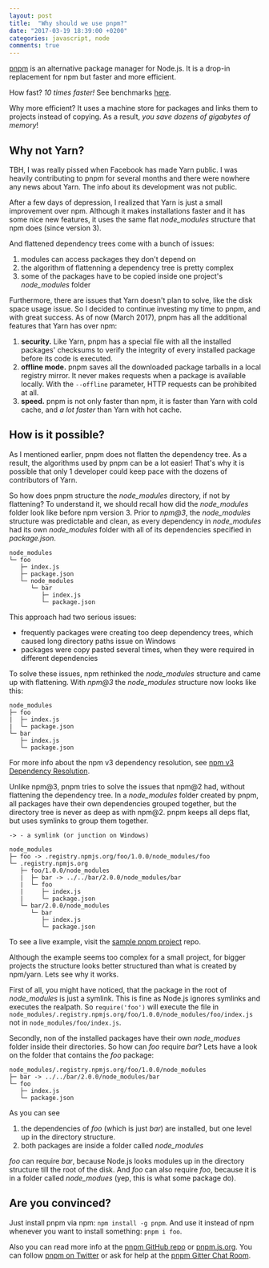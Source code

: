 ```yaml
---
layout: post
title:  "Why should we use pnpm?"
date: "2017-03-19 18:39:00 +0200"
categories: javascript, node
comments: true
---
```


[pnpm](https://github.com/pnpm/pnpm) is an alternative package manager for Node.js.
It is a drop-in replacement for npm but faster and more efficient.

How fast? _10 times faster!_ See benchmarks [here](https://github.com/pnpm/node-package-manager-benchmark).

Why more efficient? It uses a machine store for packages and links them to projects
instead of copying. As a result, _you save dozens of gigabytes of memory_!

## Why not Yarn?

TBH, I was really pissed when Facebook has made Yarn public. I was heavily contributing
to pnpm for several months and there were nowhere any news about Yarn. The info about its
development was not public.

After a few days of depression, I realized that Yarn is just a small improvement
over npm. Although it makes installations faster and it has some nice new features,
it uses the same flat _node_modules_ structure that npm does (since version 3).

And flattened dependency trees come with a bunch of issues:

1. modules can access packages they don't depend on
2. the algorithm of flattenning a dependency tree is pretty complex
3. some of the packages have to be copied inside one project's _node_modules_ folder

Furthermore, there are issues that Yarn doesn't plan to solve, like the disk space usage issue.
So I decided to continue investing my time to pnpm, and with great success. As of now (March 2017),
pnpm has all the additional features that Yarn has over npm:

1. **security.** Like Yarn, pnpm has a special file with all the installed packages' checksums
to verify the integrity of every installed package before its code is executed.
2. **offline mode.** pnpm saves all the downloaded package tarballs in a local registry mirror.
It never makes requests when a package is available locally. With the `--offline` parameter,
HTTP requests can be prohibited at all.
3. **speed.** pnpm is not only faster than npm, it is faster than Yarn with cold cache, and _a
lot faster_ than Yarn with hot cache.

## How is it possible?

As I mentioned earlier, pnpm does not flatten the dependency tree. As a result, the algorithms
used by pnpm can be a lot easier! That's why it is possible that only 1 developer could
keep pace with the dozens of contributors of Yarn.

So how does pnpm structure the _node_modules_ directory, if not by flattening? To understand it,
we should recall how did the _node_modules_ folder look like before npm version 3. Prior to _npm@3_,
the _node_modules_ structure was predictable and clean, as every dependency in _node_modules_ had
its own _node_modules_ folder with all of its dependencies specified in _package.json_.

```
node_modules
└─ foo
   ├─ index.js
   ├─ package.json
   └─ node_modules
      └─ bar
         ├─ index.js
         └─ package.json
```

This approach had two serious issues:

* frequently packages were creating too deep dependency trees, which caused long directory paths issue on Windows
* packages were copy pasted several times, when they were required in different dependencies

To solve these issues, npm rethinked the _node_modules_ structure and came up with flattening.
With _npm@3_ the _node_modules_ structure now looks like this:

```
node_modules
├─ foo
|  ├─ index.js
|  └─ package.json
└─ bar
   ├─ index.js
   └─ package.json
```

For more info about the npm v3 dependency resolution, see [npm v3 Dependency Resolution](https://docs.npmjs.com/how-npm-works/npm3).

Unlike npm@3, pnpm tries to solve the issues that npm@2 had, without flattening the dependency tree.
In a _node_modules_ folder created by pnpm, all packages have their own dependencies grouped together,
but the directory tree is never as deep as with npm@2. pnpm keeps all deps flat, but uses symlinks
to group them together.

```
-> - a symlink (or junction on Windows)

node_modules
├─ foo -> .registry.npmjs.org/foo/1.0.0/node_modules/foo
└─ .registry.npmjs.org
   ├─ foo/1.0.0/node_modules
   |  ├─ bar -> ../../bar/2.0.0/node_modules/bar
   |  └─ foo
   |     ├─ index.js
   |     └─ package.json
   └─ bar/2.0.0/node_modules
      └─ bar
         ├─ index.js
         └─ package.json
```

To see a live example, visit the [sample pnpm project](https://github.com/pnpm/sample-project) repo.

Although the example seems too complex for a small project, for bigger projects the
structure looks better structured than what is created by npm/yarn. Lets see why it works.

First of all, you might have noticed, that the package in the root of _node_modules_ is
just a symlink. This is fine as Node.js ignores symlinks and executes the realpath.
So `require('foo')` will execute the file in `node_modules/.registry.npmjs.org/foo/1.0.0/node_modules/foo/index.js`
not in `node_modules/foo/index.js`.

Secondly, non of the installed packages have their own _node_modues_ folder inside their directories.
So how can _foo_ require _bar_? Lets have a look on the folder that contains the _foo_ package:

```
node_modules/.registry.npmjs.org/foo/1.0.0/node_modules
├─ bar -> ../../bar/2.0.0/node_modules/bar
└─ foo
   ├─ index.js
   └─ package.json
```

As you can see

1. the dependencies of _foo_ (which is just _bar_) are installed, but one level up in the directory structure.
2. both packages are inside a folder called _node_modules_

_foo_ can require _bar_, because Node.js looks modules up in the directory structure till the root
of the disk. And _foo_ can also require _foo_, because it is in a folder called _node_modues_
(yep, this is what some package do).

## Are you convinced?

Just install pnpm via npm: `npm install -g pnpm`. And use it instead of npm whenever you want to install something: `pnpm i foo`.

Also you can read more info at the [pnpm GitHub repo](https://github.com/pnpm/pnpm) or [pnpm.js.org](https://pnpm.js.org/).
You can follow [pnpm on Twitter](https://twitter.com/pnpmjs) or ask for help at the [pnpm Gitter Chat Room](https://gitter.im/pnpm/pnpm).
